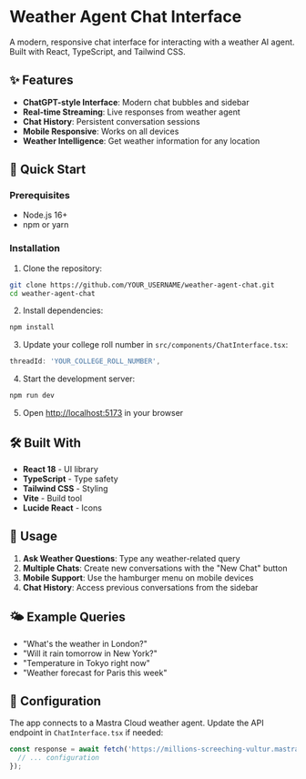 # Weather Agent Chat Interface

A modern, responsive chat interface for interacting with a weather AI agent. Built with React, TypeScript, and Tailwind CSS.

## ✨ Features

- **ChatGPT-style Interface**: Modern chat bubbles and sidebar
- **Real-time Streaming**: Live responses from weather agent
- **Chat History**: Persistent conversation sessions
- **Mobile Responsive**: Works on all devices
- **Weather Intelligence**: Get weather information for any location

## 🚀 Quick Start

### Prerequisites
- Node.js 16+ 
- npm or yarn

### Installation

1. Clone the repository:
```bash
git clone https://github.com/YOUR_USERNAME/weather-agent-chat.git
cd weather-agent-chat
```

2. Install dependencies:
```bash
npm install
```

3. Update your college roll number in `src/components/ChatInterface.tsx`:
```typescript
threadId: 'YOUR_COLLEGE_ROLL_NUMBER',
```

4. Start the development server:
```bash
npm run dev
```

5. Open [http://localhost:5173](http://localhost:5173) in your browser

## 🛠️ Built With

- **React 18** - UI library
- **TypeScript** - Type safety
- **Tailwind CSS** - Styling
- **Vite** - Build tool
- **Lucide React** - Icons

## 📱 Usage

1. **Ask Weather Questions**: Type any weather-related query
2. **Multiple Chats**: Create new conversations with the "New Chat" button
3. **Mobile Support**: Use the hamburger menu on mobile devices
4. **Chat History**: Access previous conversations from the sidebar

## 🌤️ Example Queries

- "What's the weather in London?"
- "Will it rain tomorrow in New York?"
- "Temperature in Tokyo right now"
- "Weather forecast for Paris this week"

## 🔧 Configuration

The app connects to a Mastra Cloud weather agent. Update the API endpoint in `ChatInterface.tsx` if needed:

```typescript
const response = await fetch('https://millions-screeching-vultur.mastra.cloud/api/agents/weatherAgent/stream', {
  // ... configuration
});
```

